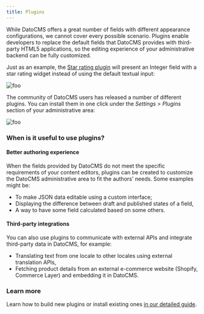 ```yaml
---
title: Plugins
---
```


While DatoCMS offers a great number of fields with different appearance configurations, we cannot cover every possible scenario. Plugins enable developers to replace the default fields that DatoCMS provides with third-party HTML5 applications, so the editing experience of your administrative backend can be fully customized.

Just as an example, the [Star rating plugin](/plugins/i/datocms-plugin-star-rating-editor) will present an Integer field with a star rating widget instead of using the default textual input:

![foo](../images/plugins/field-editor.png)

The community of DatoCMS users has released a number of different plugins. You can install them in one click under the *Settings > Plugins* section of your administrative area:

![foo](../images/plugins/explorer.png)

### When is it useful to use plugins?

#### Better authoring experience

When the fields provided by DatoCMS do not meet the specific requirements of your content editors, plugins can be created to customize the DatoCMS administrative area to fit the authors' needs. Some examples might be:

* To make JSON data editable using a custom interface;
* Displaying the difference between draft and published states of a field,
* A way to have some field calculated based on some others.

#### Third-party integrations

You can also use plugins to communicate with external APIs and integrate third-party data in DatoCMS, for example:

* Translating text from one locale to other locales using external translation APIs,
* Fetching product details from an external e-commerce website (Shopify, Commerce Layer) and embedding it in DatoCMS.

### Learn more

Learn how to build new plugins or install existing ones [in our detailed guide](/docs/guides/building-plugins).
